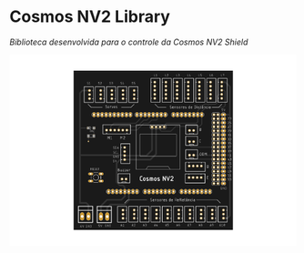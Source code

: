 Cosmos NV2 Library
==================
_Biblioteca desenvolvida para o controle da Cosmos NV2 Shield_

![](assets/board.png)
